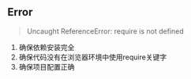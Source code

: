 #

## Error

> Uncaught ReferenceError: require is not defined

1. 确保依赖安装完全
2. 确保代码没有在浏览器环境中使用require关键字
3. 确保项目配置正确
